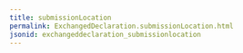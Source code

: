 ```yaml
---
title: submissionLocation
permalink: ExchangedDeclaration.submissionLocation.html
jsonid: exchangeddeclaration_submissionlocation
---
```

